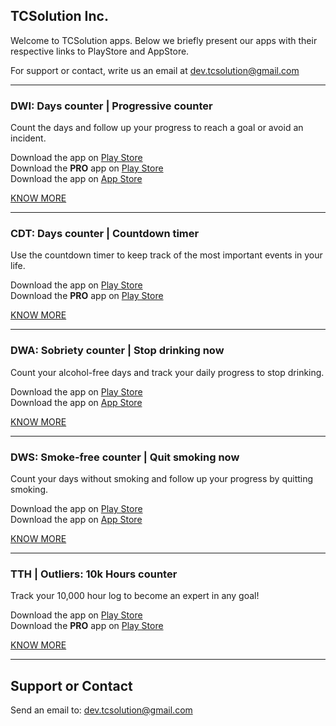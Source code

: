 ## TCSolution Inc.

Welcome to TCSolution apps. Below we briefly present our apps with their respective links to PlayStore and AppStore.  
  
For support or contact, write us an email at [dev.tcsolution@gmail.com](mailto:dev.tcsolution@gmail.com)

---

### DWI: Days counter | Progressive counter

Count the days and follow up your progress to reach a goal or avoid an incident.  

Download the app on [Play Store](https://play.google.com/store/apps/details?id=tech.tcsolution.dwi)  
Download the **PRO** app on [Play Store](https://play.google.com/store/apps/details?id=tech.tcsolution.dwi.pro)  
Download the app on [App Store](https://apps.apple.com/br/app/dwi-contador-de-dias/id1506825274)  

[KNOW MORE](/apps/dwi/about/about-en.md)  

---

### CDT: Days counter | Countdown timer

Use the countdown timer to keep track of the most important events in your life.  

Download the app on [Play Store](https://play.google.com/store/apps/details?id=tech.tcsolution.cdt)  
Download the **PRO** app on [Play Store](https://play.google.com/store/apps/details?id=tech.tcsolution.cdt.pro)  

[KNOW MORE](/apps/cdt/about/about-en.md)  

---

### DWA: Sobriety counter | Stop drinking now

Count your alcohol-free days and track your daily progress to stop drinking. 

Download the app on [Play Store](https://play.google.com/store/apps/details?id=tech.tcsolution.dwa)  
Download the app on [App Store](https://apps.apple.com/br/app/dws-contador-antifumo/id1543903148)  

[KNOW MORE](/apps/dwa/about/about-en.md)  

---

### DWS: Smoke-free counter | Quit smoking now

Count your days without smoking and follow up your progress by quitting smoking. 

Download the app on [Play Store](https://play.google.com/store/apps/details?id=tech.tcsolution.dws)  
Download the app on [App Store](https://apps.apple.com/br/app/dws-contador-antifumo/id1543903148)  

[KNOW MORE](/apps/dws/about/about-en.md)  

---

### TTH | Outliers: 10k Hours counter

Track your 10,000 hour log to become an expert in any goal!  

Download the app on [Play Store](https://play.google.com/store/apps/details?id=tech.tcsolution.tth)    
Download the **PRO** app on [Play Store](https://play.google.com/store/apps/details?id=tech.tcsolution.tth.pro)  

[KNOW MORE](/apps/tth/about/about-en.md)  

---

## Support or Contact

Send an email to: [dev.tcsolution@gmail.com](mailto:dev.tcsolution@gmail.com)  
